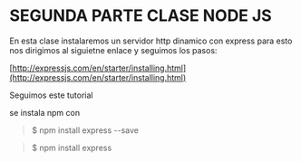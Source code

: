 # SEGUNDA PARTE CLASE NODE JS


En esta clase instalaremos un servidor http dinamico con express para esto nos dirigimos al siguietne enlace y seguimos los pasos:

[http://expressjs.com/en/starter/installing.html](http://expressjs.com/en/starter/installing.html)

Seguimos este tutorial

se instala npm con 

> $ npm install express --save

> $ npm install express

